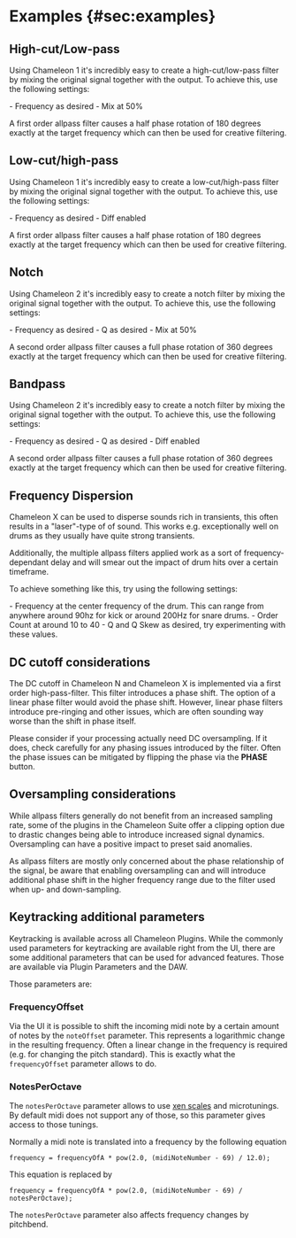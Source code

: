 # Examples {#sec:examples}

## High-cut/Low-pass
Using <span class="txt-green">Chameleon 1</span> it's incredibly easy to create a high-cut/low-pass
filter by mixing the original signal together with the output. To achieve this, use the following settings:
<div class="block bg-dark-1">
- <span class="txt-purple">Frequency</span> as desired
- <span class="txt-yellow">Mix</span> at 50%
</div>
<p><p><span class="spacer"/>
<div class="quote bg-yellow">
A first order allpass filter causes a half phase rotation of 180 degrees exactly at the target 
frequency which can then be used for creative filtering.
</div>
<span class="spacer"/>



## Low-cut/high-pass
Using <span class="txt-green">Chameleon 1</span> it's incredibly easy to create a low-cut/high-pass
filter by mixing the original signal together with the output. To achieve this, use the following settings:
<div class="block bg-dark-1">
- <span class="txt-purple">Frequency</span> as desired
- <span class="txt-red">Diff</span> enabled
</div>
<p><p><span class="spacer"/>
<div class="quote bg-yellow">
A first order allpass filter causes a half phase rotation of 180 degrees exactly at the target 
frequency which can then be used for creative filtering.
</div>
<span class="spacer"/>
<div class="pb"></div>



## Notch
Using <span class="txt-green">Chameleon 2</span> it's incredibly easy to create a notch filter by 
mixing the original signal together with the output. To achieve this, use the following settings:

<div class="block bg-dark-1">
- <span class="txt-purple">Frequency</span> as desired
- <span class="txt-yellow">Q</span> as desired
- <span class="txt-yellow">Mix</span> at 50%
</div>
<p><p><span class="spacer"/>
<div class="quote bg-yellow">
A second order allpass filter causes a full phase rotation of 360 degrees exactly at the target 
frequency which can then be used for creative filtering.
</div>



## Bandpass
Using <span class="txt-green">Chameleon 2</span> it's incredibly easy to create a notch filter by 
mixing the original signal together with the output. To achieve this, use the following settings:

<div class="block bg-dark-1">
- <span class="txt-purple">Frequency</span> as desired
- <span class="txt-yellow">Q</span> as desired
- <span class="txt-red">Diff</span> enabled
</div>
<p><p><span class="spacer"/>
<div class="quote bg-yellow">
A second order allpass filter causes a full phase rotation of 360 degrees exactly at the target 
frequency which can then be used for creative filtering.
</div>
<div class="pb"></div>



## Frequency Dispersion
<span class="txt-green">Chameleon X</span> can be used to disperse sounds rich in transients, this
often results in a "laser"-type of of sound. This works e.g. exceptionally well on drums as they 
usually have quite strong transients.

Additionally, the multiple allpass filters applied work as a sort of frequency-dependant delay
and will smear out the impact of drum hits over a certain timeframe.

To achieve something like this, try using the following settings:
<div class="block bg-dark-1">
- <span class="txt-purple">Frequency</span> at the center frequency of the drum. This can range 
from anywhere around 90hz for kick or around 200Hz for snare drums.
- <span class="txt-yellow">Order Count</span> at around 10 to 40
- <span class="txt-yellow">Q</span> and <span class="txt-yellow">Q Skew</span> as desired, try experimenting with these values.
</div>
<span class="spacer"/>

## DC cutoff considerations
The DC cutoff in Chameleon N and Chameleon X is implemented via a first order high-pass-filter.
This filter introduces a phase shift.
The option of a linear phase filter would avoid the phase shift.
However, linear phase filters introduce pre-ringing and other issues, which are often sounding way worse than the
shift in phase itself.

Please consider if your processing actually need DC oversampling.
If it does, check carefully for any phasing issues introduced by the filter.
Often the phase issues can be mitigated by flipping the phase via the **PHASE** button.
<span class="spacer"/>

## Oversampling considerations

While allpass filters generally do not benefit from an increased sampling rate, some of the plugins in the <span class="txt-green">Chameleon Suite</span> offer a clipping option due to drastic changes being able to introduce increased signal dynamics.
Oversampling can have a positive impact to preset said anomalies.

As allpass filters are mostly only concerned about the phase relationship of the signal, be aware
that enabling oversampling can and will introduce additional phase shift in the higher frequency
range due to the filter used when up- and down-sampling.


## Keytracking additional parameters
Keytracking is available across all Chameleon Plugins. 
While the commonly used parameters for keytracking are available right from the UI, there are some additional parameters that can be used for advanced features. 
Those are available via Plugin Parameters and the DAW.

Those parameters are:

### FrequencyOffset
Via the UI it is possible to shift the incoming midi note by a certain amount of notes by the `noteOffset` parameter.
This represents a logarithmic change in the resulting frequency.
Often a linear change in the frequency is required (e.g. for changing the pitch standard). This is exactly what the `frequencyOffset` parameter allows to do.

### NotesPerOctave
The `notesPerOctave` parameter allows to use [xen scales](https://en.xen.wiki/w/Main_Page) and microtunings.
By default midi does not support any of those, so this parameter gives access to those tunings.

Normally a midi note is translated into a frequency by the following equation
```
frequency = frequencyOfA * pow(2.0, (midiNoteNumber - 69) / 12.0);
```

This equation is replaced by 
```
frequency = frequencyOfA * pow(2.0, (midiNoteNumber - 69) / notesPerOctave);
```

The `notesPerOctave` parameter also affects frequency changes by pitchbend.



[//]: <> (TODO more usage examples)

<div class="pb"></div>
